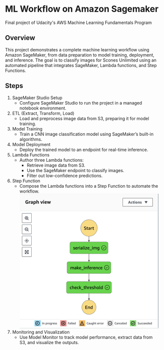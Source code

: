 # ML Workflow on Amazon Sagemaker 
Final project of Udacity's AWS Machine Learning Fundamentals Program

## Overview

This project demonstrates a complete machine learning workflow using Amazon SageMaker, from data preparation to model training, deployment, and inference. The goal is to classify images for Scones Unlimited using an automated pipeline that integrates SageMaker, Lambda functions, and Step Functions.

## Steps

1. SageMaker Studio Setup
   - Configure SageMaker Studio to run the project in a managed notebook environment.
2. ETL (Extract, Transform, Load)
   - Load and preprocess image data from S3, preparing it for model training.
3. Model Training
   - Train a CNN image classification model using SageMaker’s built-in algorithms.
4. Model Deployment
   - Deploy the trained model to an endpoint for real-time inference.
5. Lambda Functions
   - Author three Lambda functions:
     - Retrieve image data from S3.
     - Use the SageMaker endpoint to classify images.
     - Filter out low-confidence predictions.
6. Step Function
   - Compose the Lambda functions into a Step Function to automate the workflow.
     ![](/stepfunction.png)
7. Monitoring and Visualization
   - Use Model Monitor to track model performance, extract data from S3, and visualize the outputs.
